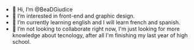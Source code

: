 - 👋 Hi, I’m @BeaDGiudice
- 👀 I’m interested in front-end and graphic design.
- 🌱 I’m currently learning english and I will learn french and spanish.
- 💞️ I’m not looking to collaborate right now, I'm just looking for more knowledge about tecnology, after all I'm finishing my last year of high school.

<!---
BeaDGiudice/BeaDGiudice is a ✨ special ✨ repository because its `README.md` (this file) appears on your GitHub profile.
You can click the Preview link to take a look at your changes.
--->
